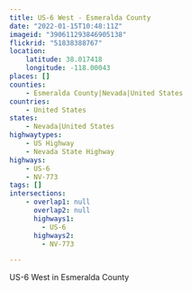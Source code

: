 ```yaml
---
title: US-6 West - Esmeralda County
date: "2022-01-15T10:48:11Z"
imageid: "390611293846905138"
flickrid: "51838388767"
location:
    latitude: 38.017418
    longitude: -118.00043
places: []
counties:
    - Esmeralda County|Nevada|United States
countries:
    - United States
states:
    - Nevada|United States
highwaytypes:
    - US Highway
    - Nevada State Highway
highways:
    - US-6
    - NV-773
tags: []
intersections:
    - overlap1: null
      overlap2: null
      highways1:
        - US-6
      highways2:
        - NV-773

---
```

US-6 West in Esmeralda County